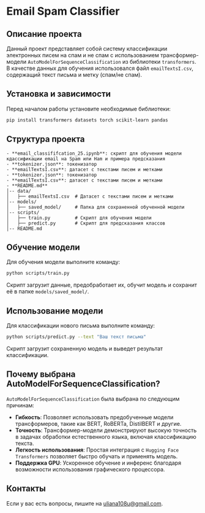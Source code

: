 # Email Spam Classifier

## Описание проекта
Данный проект представляет собой систему классификации электронных писем на спам и не спам с использованием трансформер-модели `AutoModelForSequenceClassification` из библиотеки `transformers`. В качестве данных для обучения использовался файл `emailTextsI.csv`, содержащий текст письма и метку (спам/не спам).


## Установка и зависимости
Перед началом работы установите необходимые библиотеки:
```bash
pip install transformers datasets torch scikit-learn pandas
```

## Структура проекта
```
- **email_classififcation_25.ipynb**: скрипт для обучения модели кдассификации email на Spam или Ham и примера предсказания
- **tokenizer.json**: токенизатор
- **emailTextsI.csv**: датасет с текстами писем и метками
- **tokenizer.json**: токенизатор
- **emailTextsI.csv**: датасет с текстами писем и метками
- **README.md**
│-- data/
│   ├── emailTextsI.csv  # Датасет с текстами писем и метками
│-- models/
│   ├── saved_model/     # Папка для сохраненной обученной модели
│-- scripts/
│   ├── train.py         # Скрипт для обучения модели
│   ├── predict.py       # Скрипт для предсказания классов
│-- README.md
```

## Обучение модели
Для обучения модели выполните команду:
```bash
python scripts/train.py
```
Скрипт загрузит данные, предобработает их, обучит модель и сохранит её в папке `models/saved_model/`.

## Использование модели
Для классификации нового письма выполните команду:
```bash
python scripts/predict.py --text "Ваш текст письма"
```
Скрипт загрузит сохраненную модель и выведет результат классификации.

## Почему выбрана AutoModelForSequenceClassification?
`AutoModelForSequenceClassification` была выбрана по следующим причинам:
- **Гибкость**: Позволяет использовать предобученные модели трансформеров, такие как BERT, RoBERTa, DistilBERT и другие.
- **Точность**: Трансформер-модели демонстрируют высокую точность в задачах обработки естественного языка, включая классификацию текста.
- **Легкость использования**: Простая интеграция с `Hugging Face Transformers` позволяет быстро обучать и применять модель.
- **Поддержка GPU**: Ускоренное обучение и инференс благодаря возможности использования графического процессора.

## Контакты
Если у вас есть вопросы, пишите на uliana108u@gmail.com.
